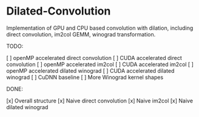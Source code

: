 # Dilated-Convolution

Implementation of GPU and CPU based convolution with dilation, including direct convolution, im2col GEMM, winograd transformation.

TODO:

[ ] openMP accelerated direct convolution
[ ] CUDA accelerated direct convolution
[ ] openMP accelerated im2col
[ ] CUDA accelerated im2col
[ ] openMP accelerated dilated winograd
[ ] CUDA accelerated dilated winograd
[ ] CuDNN baseline
[ ] More Winograd kernel shapes


DONE:

[x] Overall structure
[x] Naive direct convolution
[x] Naive im2col
[x] Naive dilated winograd